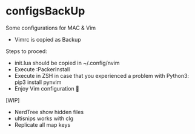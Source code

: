 # configsBackUp
Some configurations for MAC & Vim

- Vimrc is copied as Backup

Steps to proced:

- init.lua should be copied in ~/.config/nvim
- Execute :PackerInstall
- Execute in ZSH in case that you experienced a problem with Python3: pip3 install pynvim
- Enjoy Vim configuration 🦖

[WIP]

- NerdTree show hidden files
- ultisnips works with clg
- Replicate all map keys
